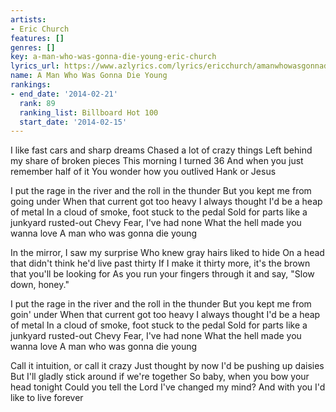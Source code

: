 ```yaml
---
artists:
- Eric Church
features: []
genres: []
key: a-man-who-was-gonna-die-young-eric-church
lyrics_url: https://www.azlyrics.com/lyrics/ericchurch/amanwhowasgonnadieyoung.html
name: A Man Who Was Gonna Die Young
rankings:
- end_date: '2014-02-21'
  rank: 89
  ranking_list: Billboard Hot 100
  start_date: '2014-02-15'
---
```



I like fast cars and sharp dreams
Chased a lot of crazy things
Left behind my share of broken pieces
This morning I turned 36
And when you just remember half of it
You wonder how you outlived Hank or Jesus


I put the rage in the river and the roll in the thunder
But you kept me from going under
When that current got too heavy
I always thought I'd be a heap of metal
In a cloud of smoke, foot stuck to the pedal
Sold for parts like a junkyard rusted-out Chevy
Fear, I've had none
What the hell made you wanna love
A man who was gonna die young


In the mirror, I saw my surprise
Who knew gray hairs liked to hide
On a head that didn't think he'd live past thirty
If I make it thirty more, it's the brown that you'll be looking for
As you run your fingers through it and say, "Slow down, honey."


I put the rage in the river and the roll in the thunder
But you kept me from goin' under
When that current got too heavy
I always thought I'd be a heap of metal
In a cloud of smoke, foot stuck to the pedal
Sold for parts like a junkyard rusted-out Chevy
Fear, I've had none
What the hell made you wanna love
A man who was gonna die young


Call it intuition, or call it crazy
Just thought by now I'd be pushing up daisies
But I'll gladly stick around if we're together
So baby, when you bow your head tonight
Could you tell the Lord I've changed my mind?
And with you I'd like to live forever



